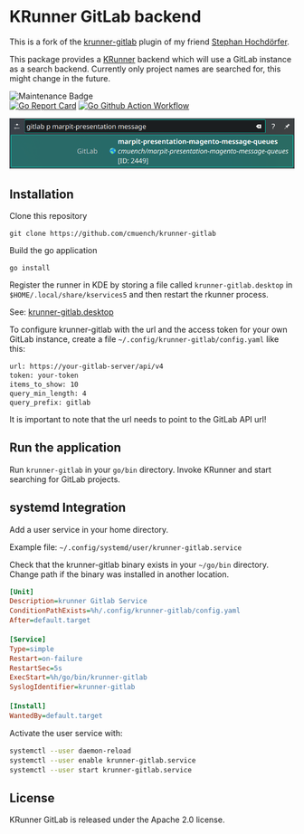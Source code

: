 # KRunner GitLab backend

This is a fork of the [krunner-gitlab](https://github.com/shochdoerfer/krunner-gitlab) plugin of my friend [Stephan Hochdörfer](https://github.com/shochdoerfer).

This package provides a [KRunner](https://blog.davidedmundson.co.uk/blog/cross-process-runners/) backend which will use a GitLab instance as a search backend. Currently only project names are searched for, this might change in the future.

![Maintenance Badge](https://img.shields.io/maintenance/yes/2023.svg)                                      
[![Go Report Card](https://goreportcard.com/badge/github.com/cmuench/krunner-gitlab)](https://goreportcard.com/report/github.com/cmuench/krunner-gitlab)
[![Go Github Action Workflow](https://github.com/cmuench/krunner-gitlab/workflows/Go/badge.svg)](https://github.com/cmuench/krunner-gitlab/actions?query=workflow%3AGo)

![20230225102929.png](docs%2F20230225102929.png)

## Installation

Clone this repository

```
git clone https://github.com/cmuench/krunner-gitlab
```

Build the go application

```
go install
```

Register the runner in KDE by storing a file called `krunner-gitlab.desktop` in `$HOME/.local/share/kservices5` and then restart the rkunner process.

See: [krunner-gitlab.desktop](krunner-gitlab.desktop)

To configure krunner-gitlab with the url and the access token for your own GitLab instance, create a file `~/.config/krunner-gitlab/config.yaml` like this:

```
url: https://your-gitlab-server/api/v4
token: your-token
items_to_show: 10
query_min_length: 4
query_prefix: gitlab

```

It is important to note that the url needs to point to the GitLab API url!

## Run the application

Run `krunner-gitlab` in your `go/bin` directory. Invoke KRunner and start searching for GitLab projects. 

## systemd Integration

Add a user service in your home directory.

Example file: `~/.config/systemd/user/krunner-gitlab.service`

Check that the krunner-gitlab binary exists in your `~/go/bin` directory. Change path if the binary was installed
in another location.

```ini
[Unit]
Description=krunner Gitlab Service
ConditionPathExists=%h/.config/krunner-gitlab/config.yaml
After=default.target

[Service]
Type=simple
Restart=on-failure
RestartSec=5s
ExecStart=%h/go/bin/krunner-gitlab
SyslogIdentifier=krunner-gitlab

[Install]
WantedBy=default.target
```

Activate the user service with:

```bash
systemctl --user daemon-reload
systemctl --user enable krunner-gitlab.service
systemctl --user start krunner-gitlab.service
```

## License

KRunner GitLab is released under the Apache 2.0 license.
